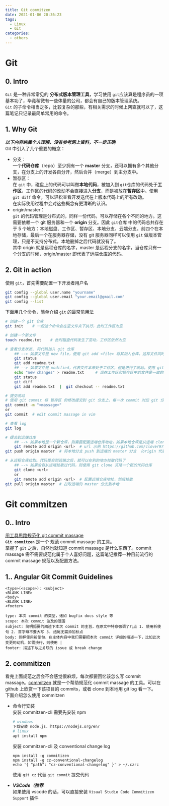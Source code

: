 ```yaml
---
title: Git commitzen
date: 2021-01-06 20:36:23
tags:
  - Linux
  - Git
categories:
  - others
---
```



# Git
## 0. Intro
`Git` 是一种非常常见的 **分布式版本管理工具**，学习使用 `git`应该算是程序员的一项基本功了，毕竟稍微有一些体量的公司，都会有自己的版本管理系统。  
`Git` 的子命令相当之多，比较复杂的那些，有相关需求的时候上网查就可以了，这篇笔记只记录最简单常用的命令。  

<!-- more -->


## 1. Why Git
***以下内容纯属个人理解，没有参考网上资料，不一定正确***  
Git 中引入了几个重要的概念：
  - 分支：  
  一个**代码仓库**（repo）至少拥有一个 **master** 分支，还可以拥有多个其他分支，在分支上的开发各自分开，然后合并（merge）到主分支中。
  - 暂存区：  
  在 `git` 中，磁盘上的代码可以叫做**本地代码**，被加入到 `git`仓库的代码处于**工作区**，工作区的代码的改动不会直接进入**分支**，而是被放在**暂存区**中。使用 `git diff` 命令，可以轻松查看开发迭代在上版本代码上的所有改动。  
  在实际使用过程中会对这些概念有更清晰的认识。
  - origin/master：  
  `git` 的代码管理是分布式的，同样一份代码，可以存储在各个不同的地方。这需要依赖一个 git 服务器和一个 **origin** 分支。因此 `git`仓库 中的代码总共存在于 5 个地方：本地磁盘、工作区、暂存区、本地分支、云端分支。前四个在本地存储，最后一个在服务器存储，没有 git 服务器同样可以使用 `git` 做版本管理，只是不支持分布式，本地删掉之后代码就没有了。  
  其中 origin 就是远程仓库的名字，master 是远程分支的名字，当仓库只有一个分支的时候，origin/master 即代表了远端仓库的代码。

## 2. Git in action
使用 `git`，首先需要配置一下开发者用户名
```bash
git config --global user.name "yourname"
git config --global user.email "your.email@gmail.com"
git config --list
```

下面用几个命令，简单介绍 `git` 的最常见用法  
```bash
# 创建一个 git 仓库
git init    # 一般这个命令会在空文件夹下执行，此时工作区为空

# 创建一个新文件
touch readme.txt    # 此时磁盘代码发生了变动，工作区依然为空

# 查看分支状态, 将代码加入 git 仓库
    ## --> 如果文件是 new file，使用 git add <file> 将其加入仓库，这样文件同时进入了工作区和暂存区  
    git status
    git add readme.txt
    ## --> 如果文件是 modified，代表文件本来处于工作区，但是进行了改动，使用 git add <file> 将其加入暂存区，或者使用 git checkout -- <file> 撤销工作区改动。git diff <file> 可以查看文件的改动  
    echo "new changes" > readme.txt     # 现在工作区和暂存区中的文件是一致的。对文件进行改动
    git status
    git diff
    git add readme.txt  |  git checkout -- readme.txt

# 提交改动
# 使用 git commit 将 暂存区 的修改提交到 git 分支上，每一次 commit 对应 git 分支上的 一个节点。
git commit -m "<massage>"
or
git commit  # edit commit massage in vim

# 查看 log
git log

# 提交到远端仓库
    ## --> 如果本地是一个新仓库，则需要配置远端仓库地址，如果本地仓库是从远端 clone/pull 下来的，则不需要配置
    git remote add origin <url>  # url 示例 https://github.com/clover978/tsn-pytorch
git push origin master  # 将本地分支 push 到远端的 master 分支 （origin 代表远端仓库的地址）

# 从远程仓库拉取。代码提交到远端之后，就可以在别的地方拉取代码了
    ## --> 如果没有从远端拉取过代码，则使用 git clone 克隆一个新的代码仓库
    git clone <url>
    or 
    git remote add origin <url>  # 配置远端仓库地址，然后拉取
git pull origin master  # 拉取远端的 master 分支到本地
```

# Git commitzen
## 0.. Intro
[用工具思路规范化 git commit massage](https://github.com/pigcan/blog/issues/15)  
**`Git commitzen`** 是一个 规范 commit massage 的工具。  
掌握了 `git` 之后，自然也就知道 commit massage 是什么东西了。commit massage 需不需要规范化属于个人喜好问题，这篇笔记推荐一种目前流行的 commit massage 规范以及配置方法。

## 1.. Angular Git Commit Guidelines
```
<type>(<scope>): <subject>
<BLANK LINE>
<body>
<BLANK LINE>
<footer>

type: 本次 commit 的类型，诸如 bugfix docs style 等
scope: 本次 commit 波及的范围
subject: 简明扼要的阐述下本次 commit 的主旨，在原文中特意强调了几点 1. 使用祈使句 2. 首字母不要大写 3. 结尾无需添加标点
body: 同样使用祈使句，在主体内容中我们需要把本次 commit 详细的描述一下，比如此次变更的动机，如需换行，则使用 |
footer: 描述下与之关联的 issue 或 break change
```

## 2. commitizen 
看完上面规范之后会不会感觉很麻烦，每次都要回忆该怎么写 commit massage。[commitzen](https://github.com/commitizen/cz-cli) 就是一个帮助规范化 commit massage 的工具。可以在 github 上欣赏一下该项目的 commits，或者 clone 到本地用 git log 看一下。  
下面介绍怎么使用 commitzen
  - 命令行安装  
    安装 commitzen-cli 需要先安装 npm
    ```bash
    # windows
    下载安装 node.js. https://nodejs.org/en/
    # linux
    apt install npm
    ```
    
    安装 commitzen-cli 及 conventional change log
    ```
    npm install -g commitizen
    npm install -g cz-conventional-changelog
    echo '{ "path": "cz-conventional-changelog" }' > ~/.czrc
    ```
    使用 `git cz` 代替 `git commit` 提交代码
    
    
  - ***VSCode（推荐***  
  如果使用 vscode 的话，可以直接安装 `Visual Studio Code Commitizen Support` 插件